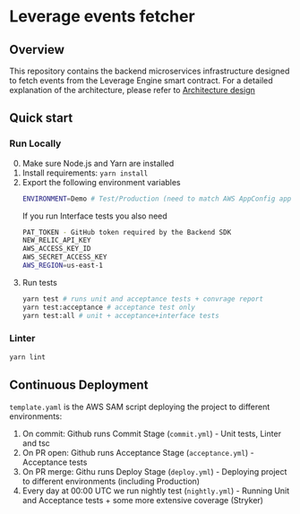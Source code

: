 # Leverage events fetcher


## Overview

This repository contains the backend microservices infrastructure designed to fetch events from the Leverage Engine smart contract. For a detailed explanation of the architecture, please refer to [Architecture design](https://www.notion.so/archimedesfi/Architectural-Proposal-for-Event-Processing-Micro-Service-327458f8dfec462c87758fbd509ef314)

## Quick start

### Run Locally

0. Make sure Node.js and Yarn are installed
1. Install requirements: `yarn install`
2. Export the following environment variables
   ```bash
   ENVIRONMENT=Demo # Test/Production (need to match AWS AppConfig application name)
   ```
   If you run Interface tests you also need
   ```bash
   PAT_TOKEN - GitHub token required by the Backend SDK
   NEW_RELIC_API_KEY
   AWS_ACCESS_KEY_ID
   AWS_SECRET_ACCESS_KEY
   AWS_REGION=us-east-1
   ```
3. Run tests
   ```bash
   yarn test # runs unit and acceptance tests + convrage report
   yarn test:acceptance # acceptance test only
   yarn test:all # unit + acceptance+interface tests
   ```
### Linter
```bash
yarn lint
```

## Continuous Deployment

`template.yaml` is the AWS SAM script deploying the project to different environments:
1. On commit: Github runs Commit Stage (`commit.yml`) - Unit tests, Linter and tsc
2. On PR open: Github runs Acceptance Stage (`acceptance.yml`) - Acceptance tests
3. On PR merge: Githu runs Deploy Stage (`deploy.yml`) - Deploying project to different environments (including Production)
4. Every day at 00:00 UTC we run nightly test (`nightly.yml`) - Running Unit and Acceptance tests + some more extensive coverage (Stryker)
